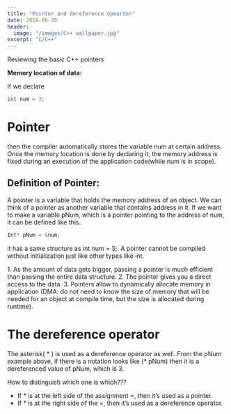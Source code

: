 ```yaml
---
title: "Pointer and dereference opeartor"
date: 2018-06-30
header:
  image: "/images/C++ wallpaper.jpg"
excerpt: "C/C++"
---
```


Reviewing the basic C++ pointers

**Memory location of data:**

If we declare 
```c++
int num = 3; 
```

# Pointer

then the compiler automatically stores the variable num at certain address. Once the memory location is done by declaring it, the memory address is fixed during an execution of the application code(while num is in scope).

## Definition of Pointer:
A pointer is a variable that holds the memory address of an object. We can think of a pointer as another variable that contains address in it.
If we want to make a variable pNum, which is a pointer pointing to the address of num, it can be defined like this.
```c++
Int* pNum = &num;
```

it has a same structure as int num = 3;.
A pointer cannot be compiled without initialization just like other types like int.

<Importance of pointers>
1. As the amount of data gets bigger, passing a pointer is much efficient than passing the entire data structure. 
2. The pointer gives you a direct access to the data.
3. Pointers allow to dynamically allocate memory in application (DMA: do not need to know the size of memory that will be needed for an object at compile time, but the size is allocated during runtime).


# The dereference operator

The asterisk( * ) is used as a dereference operator as well. From the pNum example above, if there is a notation looks like (* pNum) then it is a dereferenced value of pNum, which is 3.

How to distinguish which one is which???

 * If * is at the left side of the assignment =, then it’s used as a pointer.
 * If * is at the right side of the =, then it’s used as a dereference operator.
